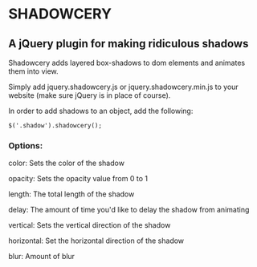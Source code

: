 # SHADOWCERY
## A jQuery plugin for making ridiculous shadows
Shadowcery adds layered box-shadows to dom elements and animates them into view.

Simply add jquery.shadowcery.js or jquery.shadowcery.min.js to your website (make sure jQuery is in place of course).

In order to add shadows to an object, add the following:

```
$('.shadow').shadowcery();
```

### Options:
color: Sets the color of the shadow

opacity: Sets the opacity value from 0 to 1

length: The total length of the shadow

delay: The amount of time you'd like to delay the shadow from animating

vertical: Sets the vertical direction of the shadow

horizontal: Set the horizontal direction of the shadow

blur: Amount of blur
